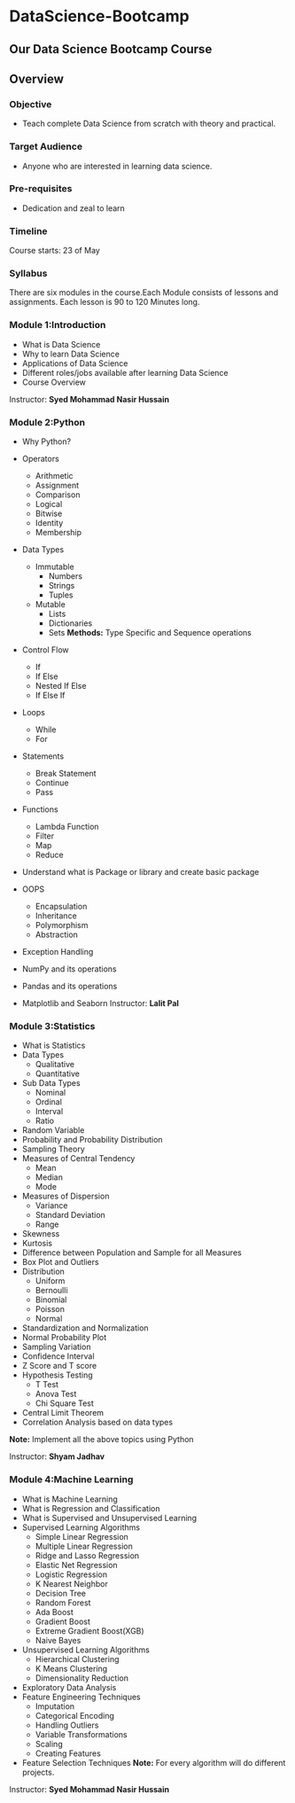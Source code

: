 
# DataScience-Bootcamp

## Our Data Science Bootcamp Course

## Overview

### Objective
 * Teach complete Data Science from scratch with theory and practical.
 
### Target Audience
 * Anyone who are interested in learning data science.
 
### Pre-requisites
 * Dedication and zeal to learn

### Timeline
 Course starts: 23 of May

### Syllabus
 There are six modules in the course.Each Module consists of lessons and assignments. Each lesson is 90 to 120 Minutes long.

### Module 1:Introduction 
* What is Data Science
* Why to learn Data Science
* Applications of Data Science
* Different roles/jobs available after learning Data Science
* Course Overview

Instructor: **Syed Mohammad Nasir Hussain**

### Module 2:Python
* Why Python?
* Operators
  - Arithmetic
   - Assignment
   - Comparison
   - Logical 
   - Bitwise
   - Identity
   - Membership
* Data Types
   - Immutable 
     - Numbers
     - Strings 
     - Tuples
  - Mutable
    - Lists
    - Dictionaries
    - Sets
**Methods:** Type Specific and Sequence operations

* Control Flow
  - If
  - If Else
  - Nested If Else
  - If Else If
* Loops
  - While
  - For
* Statements
  - Break Statement
  - Continue
  - Pass
* Functions
  - Lambda Function
  - Filter
  - Map
  - Reduce
* Understand what is Package or library and create basic package
* OOPS
  - Encapsulation
  - Inheritance
  - Polymorphism
  - Abstraction

* Exception Handling
* NumPy and its operations
* Pandas and its operations
* Matplotlib and Seaborn
Instructor: **Lalit Pal**

### Module 3:Statistics
* What is Statistics
* Data Types
  - Qualitative
  - Quantitative
* Sub Data Types
  - Nominal
  - Ordinal
  - Interval
  - Ratio
* Random Variable
* Probability and Probability Distribution
* Sampling Theory
* Measures of Central Tendency
  - Mean
  - Median
  - Mode
* Measures of Dispersion
  - Variance
  - Standard Deviation
  - Range
* Skewness
* Kurtosis
* Difference between Population and Sample for all Measures
* Box Plot and Outliers
* Distribution
  - Uniform
  - Bernoulli
  - Binomial
  - Poisson
  - Normal
* Standardization and Normalization
* Normal Probability Plot
* Sampling Variation
* Confidence Interval
* Z Score and T score
* Hypothesis Testing
   - T Test
   - Anova Test
   - Chi Square Test
* Central Limit Theorem
* Correlation Analysis based on data types

**Note:** Implement all the above topics using Python

Instructor: **Shyam Jadhav**

### Module 4:Machine Learning

* What is Machine Learning
* What is Regression and Classification
* What is Supervised and Unsupervised Learning
* Supervised Learning Algorithms
  - Simple Linear Regression
  - Multiple Linear Regression
  - Ridge and Lasso Regression
  - Elastic Net Regression
  - Logistic Regression
  - K Nearest Neighbor
  - Decision Tree 
  - Random Forest
  - Ada Boost
  - Gradient Boost
  - Extreme Gradient Boost(XGB)
  - Naive Bayes
* Unsupervised Learning Algorithms
  - Hierarchical Clustering
  - K Means Clustering
  - Dimensionality Reduction
* Exploratory Data Analysis
* Feature Engineering Techniques
   - Imputation
   - Categorical Encoding
   - Handling Outliers
   - Variable Transformations
   - Scaling
   - Creating Features
* Feature Selection Techniques
**Note:** For every algorithm will do different projects.

Instructor: **Syed Mohammad Nasir Hussain**
